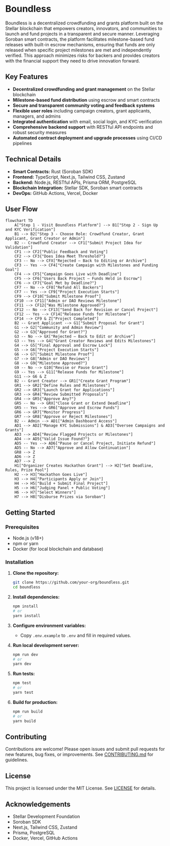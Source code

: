# Boundless

Boundless is a decentralized crowdfunding and grants platform built on the Stellar blockchain that empowers creators, innovators, and communities to launch and fund projects in a transparent and secure manner. Leveraging Soroban smart contracts, the platform facilitates milestone-based fund releases with built-in escrow mechanisms, ensuring that funds are only released when specific project milestones are met and independently verified. This approach minimizes risks for backers and provides creators with the financial support they need to drive innovation forward.

## Key Features

- **Decentralized crowdfunding and grant management** on the Stellar blockchain
- **Milestone-based fund distribution** using escrow and smart contracts
- **Secure and transparent community voting and feedback systems**
- **Flexible user roles** including campaign creators, grant applicants, managers, and admins
- **Integrated authentication** with email, social login, and KYC verification
- **Comprehensive backend support** with RESTful API endpoints and robust security measures
- **Automated contract deployment and upgrade processes** using CI/CD pipelines

## Technical Details

- **Smart Contracts:** Rust (Soroban SDK)
- **Frontend:** TypeScript, Next.js, Tailwind CSS, Zustand
- **Backend:** Node.js, RESTful APIs, Prisma ORM, PostgreSQL
- **Blockchain Integration:** Stellar SDK, Soroban smart contracts
- **DevOps:** GitHub Actions, Vercel, Docker

## User Flow

```mermaid
flowchart TD
    A["Step 1 - Visit Boundless Platform"] --> B1["Step 2 - Sign Up and KYC Verification"]
    B1 --> B2["Step 3 - Choose Role: Crowdfund Creator, Grant Applicant, Grant Creator or Admin"]
    B2 -- Crowdfund Creator --> CF1["Submit Project Idea for Validation"]
    CF1 --> CF2["Public Feedback and Voting"]
    CF2 --> CF3{"Does Idea Meet Threshold?"}
    CF3 -- No --> CFX["Rejected – Back to Editing or Archive"]
    CF3 -- Yes --> CF4["Create Campaign with Milestones and Funding Goal"]
    CF4 --> CF5["Campaign Goes Live with Deadline"]
    CF5 --> CF6["Users Back Project – Funds Held in Escrow"]
    CF6 --> CF7{"Goal Met by Deadline?"}
    CF7 -- No --> CF8["Refund All Backers"]
    CF7 -- Yes --> CF9["Project Execution Starts"]
    CF9 --> CF10["Submit Milestone Proof"]
    CF10 --> CF11["Admin or DAO Reviews Milestone"]
    CF11 --> CF12{"Was Milestone Approved?"}
    CF12 -- No --> CF13["Send Back for Revision or Cancel Project"]
    CF12 -- Yes --> CF14["Release Funds for Milestone"]
    CF14 --> CF9 & Z["Project Completed"]
    B2 -- Grant Applicant --> G1["Submit Proposal for Grant"]
    G1 --> G2["Community and Admin Review"]
    G2 --> G3{"Approved for Grant?"}
    G3 -- No --> GX["Rejected – Back to Edit or Archive"]
    G3 -- Yes --> G4["Grant Creator Reviews and Edits Milestones"]
    G4 --> G5["Final Approval and Escrow Lock"]
    G5 --> G6["Project Execution Starts"]
    G6 --> G7["Submit Milestone Proof"]
    G7 --> G8["Admin or DAO Reviews"]
    G8 --> G9{"Milestone Approved?"}
    G9 -- No --> G10["Revise or Pause Grant"]
    G9 -- Yes --> G11["Release Funds for Milestone"]
    G11 --> G6 & Z
    B2 -- Grant Creator --> GR1["Create Grant Program"]
    GR1 --> GR2["Define Rules and Milestones"]
    GR2 --> GR3["Launch Grant for Applications"]
    GR3 --> GR4["Review Submitted Proposals"]
    GR4 --> GR5{"Approve Any?"}
    GR5 -- No --> GRX["Close Grant or Extend Deadline"]
    GR5 -- Yes --> GR6["Approve and Escrow Funds"]
    GR6 --> GR7["Monitor Progress"]
    GR7 --> GR8["Approve or Reject Milestones"]
    B2 -- Admin --> AD1["Admin Dashboard Access"]
    AD1 --> AD2["Manage KYC Submissions"] & AD3["Oversee Campaigns and Grants"]
    AD3 --> AD4["Review Flagged Projects or Milestones"]
    AD4 --> AD5{"Valid Issue Found?"}
    AD5 -- Yes --> AD6["Pause or Cancel Project, Initiate Refund"]
    AD5 -- No --> AD7["Approve and Allow Continuation"]
    GR8 --> Z
    AD6 --> Z
    AD7 --> Z
    H1["Organizer Creates Hackathon Grant"] --> H2["Set Deadline, Rules, Prize Pool"]
    H2 --> H3["Hackathon Goes Live"]
    H3 --> H4["Participants Apply or Join"]
    H4 --> H5["Build + Submit Final Project"]
    H5 --> H6["Judging Panel + Public Voting"]
    H6 --> H7["Select Winners"]
    H7 --> H8["Disburse Prizes via Soroban"]
```

## Getting Started

### Prerequisites
- Node.js (v18+)
- npm or yarn
- Docker (for local blockchain and database)

### Installation

1. **Clone the repository:**
   ```bash
   git clone https://github.com/your-org/boundless.git
   cd boundless
   ```
2. **Install dependencies:**
   ```bash
   npm install
   # or
   yarn install
   ```
3. **Configure environment variables:**
   - Copy `.env.example` to `.env` and fill in required values.

4. **Run local development server:**
   ```bash
   npm run dev
   # or
   yarn dev
   ```

5. **Run tests:**
   ```bash
   npm test
   # or
   yarn test
   ```

6. **Build for production:**
   ```bash
   npm run build
   # or
   yarn build
   ```

## Contributing

Contributions are welcome! Please open issues and submit pull requests for new features, bug fixes, or improvements. See [CONTRIBUTING.md](CONTRIBUTING.md) for guidelines.

## License

This project is licensed under the MIT License. See [LICENSE](LICENSE) for details.

## Acknowledgements

- Stellar Development Foundation
- Soroban SDK
- Next.js, Tailwind CSS, Zustand
- Prisma, PostgreSQL
- Docker, Vercel, GitHub Actions
